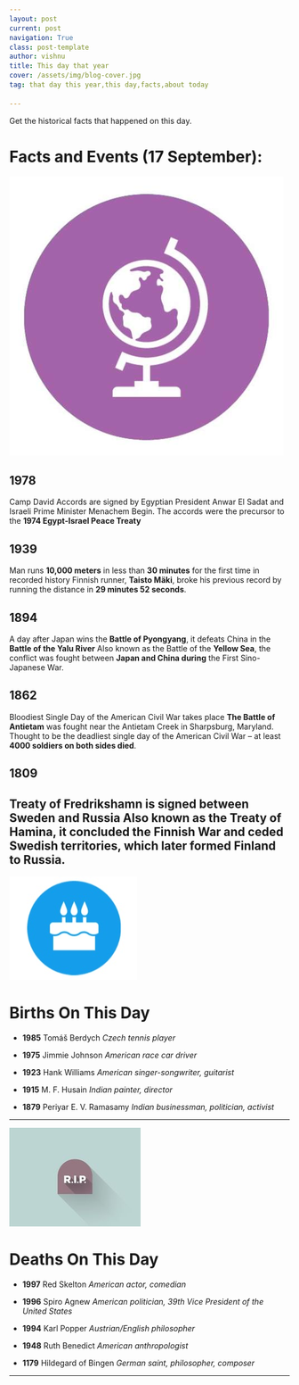 ```yaml
---
layout: post
current: post
navigation: True
class: post-template
author: vishnu
title: This day that year
cover: /assets/img/blog-cover.jpg
tag: that day this year,this day,facts,about today

---
```



Get the historical facts that happened on this day.

# Facts and Events (17 September):

![Fact](/assets/img/blog/fact.jpg)

## 1978

   Camp David Accords are signed by Egyptian President Anwar El Sadat and Israeli Prime Minister Menachem Begin. The accords were the precursor to the **1974 Egypt-Israel Peace Treaty**

## 1939
Man runs **10,000 meters** in less than **30 minutes** for the first time in recorded history
Finnish runner, **Taisto Mäki**, broke his previous record by running the distance in **29 minutes 52 seconds**.

## 1894
 A day after Japan wins the **Battle of Pyongyang**, it defeats China in the **Battle of the Yalu River**
Also known as the Battle of the **Yellow Sea**, the conflict was fought between **Japan and China during** the First Sino-Japanese War.

## 1862
Bloodiest Single Day of the American Civil War takes place
**The Battle of Antietam** was fought near the Antietam Creek in Sharpsburg, Maryland. Thought to be the deadliest single day of the American Civil War – at least **4000 soldiers on both sides died**.

## 1809
**Treaty of Fredrikshamn** is signed between **Sweden and Russia**
Also known as the **Treaty of Hamina**, it concluded the Finnish War and ceded Swedish territories, which later formed **Finland to Russia**.
---
![Bday](/assets/img/blog/bday.jpg)

# Births On This Day

* **1985** Tomáš Berdych
*Czech tennis player*

* **1975** Jimmie Johnson
*American race car driver*

* **1923** Hank Williams
*American singer-songwriter, guitarist*

* **1915** M. F. Husain
*Indian painter, director*

* **1879** Periyar E. V. Ramasamy
*Indian businessman, politician, activist*
---
![Rip](/assets/img/blog/rip.jpg)

# Deaths On This Day

* **1997** Red Skelton
*American actor, comedian*

* **1996** Spiro Agnew
*American politician, 39th Vice President of the United States*

* **1994** Karl Popper
*Austrian/English philosopher*

* **1948** Ruth Benedict
*American anthropologist*

* **1179** Hildegard of Bingen
*German saint, philosopher, composer*
---
